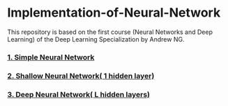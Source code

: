 # Implementation-of-Neural-Network
This repository is based on the first course (Neural Networks and Deep Learning) of the Deep Learning Specialization by Andrew NG.

### [1. Simple Neural Network](https://github.com/Jyotigupta0225/Implementation-of-Neural-Network/tree/master/Neural%20Network%20(Scratch)/Simple%20Neural%20Network)</br>


### [2. Shallow Neural Network( 1 hidden layer)](https://github.com/Jyotigupta0225/Implementation-of-Neural-Network/tree/master/Neural%20Network%20(Scratch)/Shallow%20Neural%20Network(1%20hidden%20layer))</br>


### [3. Deep Neural Network( L hidden layers)](https://github.com/Jyotigupta0225/Implementation-of-Neural-Network/tree/master/Neural%20Network%20(Scratch)/Deep%20Neural%20Network(L%20hidden%20layers))</br>
